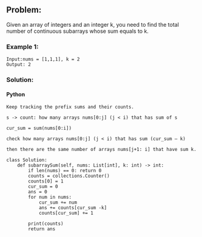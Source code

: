 ## Problem:

Given an array of integers and an integer k, you need to find the total number of continuous subarrays whose sum equals to k.

### Example 1:

```
Input:nums = [1,1,1], k = 2
Output: 2
```

### Solution:

#### Python

```
Keep tracking the prefix sums and their counts.

s -> count: how many arrays nums[0:j] (j < i) that has sum of s

cur_sum = sum(nums[0:i])

check how many arrays nums[0:j] (j < i) that has sum (cur_sum – k)

then there are the same number of arrays nums[j+1: i] that have sum k.

class Solution:
    def subarraySum(self, nums: List[int], k: int) -> int:
        if len(nums) == 0: return 0
        counts = collections.Counter()
        counts[0] = 1
        cur_sum = 0
        ans = 0
        for num in nums:
            cur_sum += num
            ans += counts[cur_sum -k]
            counts[cur_sum] += 1

        print(counts)
        return ans
```

